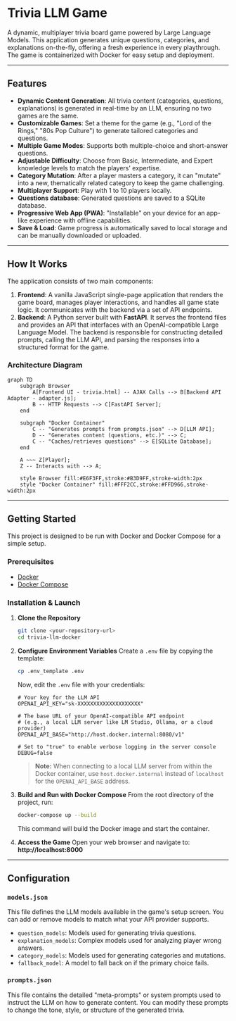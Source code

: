 # Trivia LLM Game

A dynamic, multiplayer trivia board game powered by Large Language Models. This application generates unique questions, categories, and explanations on-the-fly, offering a fresh experience in every playthrough. The game is containerized with Docker for easy setup and deployment.

-----

## Features

  * **Dynamic Content Generation**: All trivia content (categories, questions, explanations) is generated in real-time by an LLM, ensuring no two games are the same.
  * **Customizable Games**: Set a theme for the game (e.g., "Lord of the Rings," "80s Pop Culture") to generate tailored categories and questions.
  * **Multiple Game Modes**: Supports both multiple-choice and short-answer questions.
  * **Adjustable Difficulty**: Choose from Basic, Intermediate, and Expert knowledge levels to match the players' expertise.
  * **Category Mutation**: After a player masters a category, it can "mutate" into a new, thematically related category to keep the game challenging.
  * **Multiplayer Support**: Play with 1 to 10 players locally.
  * **Questions database**: Generated questions are saved to a SQLite database.
  * **Progressive Web App (PWA)**: "Installable" on your device for an app-like experience with offline capabilities.
  * **Save & Load**: Game progress is automatically saved to local storage and can be manually downloaded or uploaded.

-----

## How It Works

The application consists of two main components:

1.  **Frontend**: A vanilla JavaScript single-page application that renders the game board, manages player interactions, and handles all game state logic. It communicates with the backend via a set of API endpoints.
2.  **Backend**: A Python server built with **FastAPI**. It serves the frontend files and provides an API that interfaces with an OpenAI-compatible Large Language Model. The backend is responsible for constructing detailed prompts, calling the LLM API, and parsing the responses into a structured format for the game.

### Architecture Diagram

```mermaid
graph TD
    subgraph Browser
        A[Frontend UI - trivia.html] -- AJAX Calls --> B[Backend API Adapter - adapter.js];
        B -- HTTP Requests --> C[FastAPI Server];
    end

    subgraph "Docker Container"
        C -- "Generates prompts from prompts.json" --> D[LLM API];
        D -- "Generates content (questions, etc.)" --> C;
        C -- "Caches/retrieves questions" --> E[SQLite Database];
    end

    A ~~~ Z[Player];
    Z -- Interacts with --> A;

    style Browser fill:#E6F3FF,stroke:#B3D9FF,stroke-width:2px
    style "Docker Container" fill:#FFF2CC,stroke:#FFD966,stroke-width:2px
```

-----

## Getting Started

This project is designed to be run with Docker and Docker Compose for a simple setup.

### Prerequisites

  * [Docker](https://www.docker.com/products/docker-desktop)
  * [Docker Compose](https://docs.docker.com/compose/install/)

### Installation & Launch

1.  **Clone the Repository**

    ```bash
    git clone <your-repository-url>
    cd trivia-llm-docker
    ```

2.  **Configure Environment Variables**
    Create a `.env` file by copying the template:

    ```bash
    cp .env_template .env
    ```

    Now, edit the `.env` file with your credentials:

    ```env
    # Your key for the LLM API
    OPENAI_API_KEY="sk-XXXXXXXXXXXXXXXXXXXX"

    # The base URL of your OpenAI-compatible API endpoint
    # (e.g., a local LLM server like LM Studio, Ollama, or a cloud provider)
    OPENAI_API_BASE="http://host.docker.internal:8080/v1"

    # Set to "true" to enable verbose logging in the server console
    DEBUG=false
    ```

    > **Note:** When connecting to a local LLM server from within the Docker container, use `host.docker.internal` instead of `localhost` for the `OPENAI_API_BASE` address.

3.  **Build and Run with Docker Compose**
    From the root directory of the project, run:

    ```bash
    docker-compose up --build
    ```

    This command will build the Docker image and start the container.

4.  **Access the Game**
    Open your web browser and navigate to:
    **http://localhost:8000**

-----

## Configuration

### `models.json`

This file defines the LLM models available in the game's setup screen. You can add or remove models to match what your API provider supports.

  * `question_models`: Models used for generating trivia questions.
  * `explanation_models`: Complex models used for analyzing player wrong answers.
  * `category_models`: Models used for generating categories and mutations.
  * `fallback_model`: A model to fall back on if the primary choice fails.

### `prompts.json`

This file contains the detailed "meta-prompts" or system prompts used to instruct the LLM on how to generate content. You can modify these prompts to change the tone, style, or structure of the generated trivia.